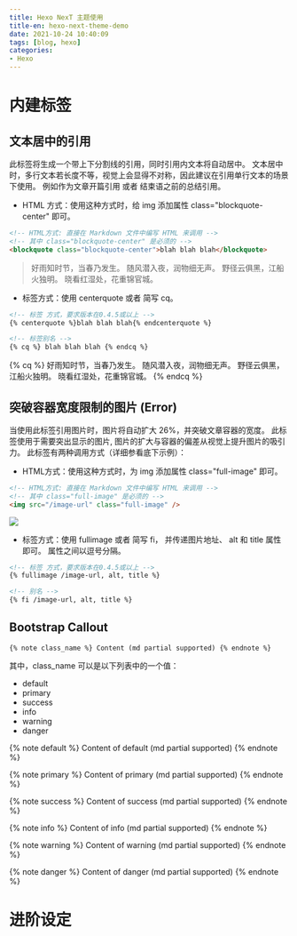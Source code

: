 ```yaml
---
title: Hexo NexT 主题使用
title-en: hexo-next-theme-demo
date: 2021-10-24 10:40:09
tags: [blog, hexo]
categories:
- Hexo
---
```


# 内建标签

## 文本居中的引用
此标签将生成一个带上下分割线的引用，同时引用内文本将自动居中。 文本居中时，多行文本若长度不等，视觉上会显得不对称，因此建议在引用单行文本的场景下使用。 例如作为文章开篇引用 或者 结束语之前的总结引用。
<!-- more -->
- HTML 方式：使用这种方式时，给 img 添加属性 class="blockquote-center" 即可。

```html
<!-- HTML方式: 直接在 Markdown 文件中编写 HTML 来调用 -->
<!-- 其中 class="blockquote-center" 是必须的 -->
<blockquote class="blockquote-center">blah blah blah</blockquote>
```

<blockquote class="blockquote-center">
    好雨知时节，当春乃发生。
    随风潜入夜，润物细无声。
    野径云俱黑，江船火独明。
    晓看红湿处，花重锦官城。
</blockquote>

- 标签方式：使用 centerquote 或者 简写 cq。

```html
<!-- 标签 方式，要求版本在0.4.5或以上 -->
{% centerquote %}blah blah blah{% endcenterquote %}

<!-- 标签别名 -->
{% cq %} blah blah blah {% endcq %}
```

{% cq %} 
    好雨知时节，当春乃发生。
    随风潜入夜，润物细无声。
    野径云俱黑，江船火独明。
    晓看红湿处，花重锦官城。
{% endcq %}

## 突破容器宽度限制的图片 (Error)
当使用此标签引用图片时，图片将自动扩大 26%，并突破文章容器的宽度。 此标签使用于需要突出显示的图片, 图片的扩大与容器的偏差从视觉上提升图片的吸引力。 此标签有两种调用方式（详细参看底下示例）：

- HTML方式：使用这种方式时，为 img 添加属性 class="full-image" 即可。

```html
<!-- HTML方式: 直接在 Markdown 文件中编写 HTML 来调用 -->
<!-- 其中 class="full-image" 是必须的 -->
<img src="/image-url" class="full-image" />
```

<img src="full-image.jpg" class="full-image" />

- 标签方式：使用 fullimage 或者 简写 fi， 并传递图片地址、 alt 和 title 属性即可。 属性之间以逗号分隔。

```html
<!-- 标签 方式，要求版本在0.4.5或以上 -->
{% fullimage /image-url, alt, title %}

<!-- 别名 -->
{% fi /image-url, alt, title %}
```

## Bootstrap Callout

```
{% note class_name %} Content (md partial supported) {% endnote %}
```

其中，class_name 可以是以下列表中的一个值：
- default
- primary
- success
- info
- warning
- danger

{% note default %} Content of default (md partial supported) {% endnote %}

{% note primary %} Content of primary (md partial supported) {% endnote %}

{% note success %} Content of success (md partial supported) {% endnote %}

{% note info %} Content of info (md partial supported) {% endnote %}

{% note warning %} Content of warning (md partial supported) {% endnote %}

{% note danger %} Content of danger (md partial supported) {% endnote %}

# 进阶设定




